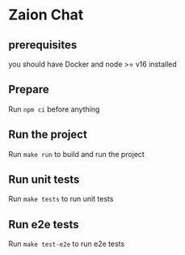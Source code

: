 # Zaion Chat

## prerequisites

you should have Docker and node >= v16 installed

## Prepare

Run `npm ci` before anything

## Run the project

Run `make run` to build and run the project

## Run unit tests

Run `make tests` to run unit tests

## Run e2e tests

Run `make test-e2e` to run e2e tests